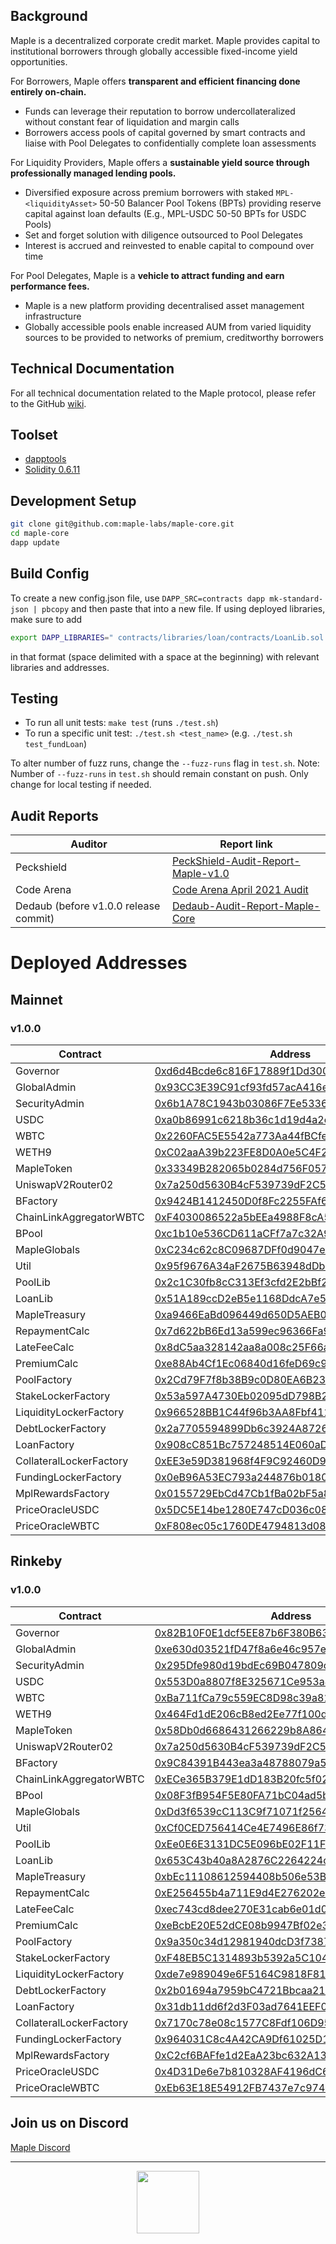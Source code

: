 ## Background
Maple is a decentralized corporate credit market. Maple provides capital to institutional borrowers through globally accessible fixed-income yield opportunities.

For Borrowers, Maple offers **transparent and efficient financing done entirely on-chain.**

* Funds can leverage their reputation to borrow undercollateralized without constant fear of liquidation and margin calls
* Borrowers access pools of capital governed by smart contracts and liaise with Pool Delegates to confidentially complete loan assessments

For Liquidity Providers, Maple offers a **sustainable yield source through professionally managed lending pools.**

* Diversified exposure across premium borrowers with staked `MPL-<liquidityAsset>` 50-50 Balancer Pool Tokens (BPTs) providing reserve capital against loan defaults (E.g., MPL-USDC 50-50 BPTs for USDC Pools)
* Set and forget solution with diligence outsourced to Pool Delegates
* Interest is accrued and reinvested to enable capital to compound over time

For Pool Delegates, Maple is a **vehicle to attract funding and earn performance fees.**

* Maple is a new platform providing decentralised asset management infrastructure
* Globally accessible pools enable increased AUM from varied liquidity sources to be provided to networks of premium, creditworthy borrowers

## Technical Documentation

For all technical documentation related to the Maple protocol, please refer to the GitHub [wiki](https://github.com/maple-labs/maple-core/wiki).

## Toolset

- <a href="https://github.com/dapphub/dapptools">dapptools</a>
- <a href="https://docs.soliditylang.org/en/v0.6.11/">Solidity 0.6.11</a>

## Development Setup

```sh
git clone git@github.com:maple-labs/maple-core.git
cd maple-core
dapp update
```

## Build Config
To create a new config.json file, use `DAPP_SRC=contracts dapp mk-standard-json | pbcopy` and then paste that into a new file. If using deployed libraries, make sure to add 
```sh
export DAPP_LIBRARIES=" contracts/libraries/loan/contracts/LoanLib.sol:LoanLib:0x51A189ccD2eB5e1168DdcA7e59F7c8f39AA52232 contracts/libraries/pool/contracts/PoolLib.sol:PoolLib:0x2c1C30fb8cC313Ef3cfd2E2bBf2da88AdD902C30"
``` 
in that format (space delimited with a space at the beginning) with relevant libraries and addresses.

## Testing

- To run all unit tests: `make test` (runs `./test.sh`)
- To run a specific unit test: `./test.sh <test_name>` (e.g. `./test.sh test_fundLoan`)

To alter number of fuzz runs, change the `--fuzz-runs` flag in `test.sh`. Note: Number of `--fuzz-runs` in `test.sh` should remain constant on push. Only change for local testing if needed.

## Audit Reports
| Auditor | Report link |
|---|---|
| Peckshield                            | [PeckShield-Audit-Report-Maple-v1.0](https://github.com/maple-labs/maple-core/files/6423601/PeckShield-Audit-Report-Maple-v1.0.1.pdf) |
| Code Arena                            | [Code Arena April 2021 Audit](https://code423n4.com/reports/2021-04-maple/) |
| Dedaub (before v1.0.0 release commit) | [Dedaub-Audit-Report-Maple-Core](https://github.com/maple-labs/maple-core/files/6423621/Dedaub-Audit-Report-Maple-Core.2.pdf) |

# Deployed Addresses

## Mainnet
### v1.0.0
| Contract | Address |
| -------- | ------- |
| Governor                | [0xd6d4Bcde6c816F17889f1Dd3000aF0261B03a196](https://etherscan.io/address/0xd6d4Bcde6c816F17889f1Dd3000aF0261B03a196) |
| GlobalAdmin             | [0x93CC3E39C91cf93fd57acA416ed6fE66e8bdD573](https://etherscan.io/address/0x93CC3E39C91cf93fd57acA416ed6fE66e8bdD573) |
| SecurityAdmin           | [0x6b1A78C1943b03086F7Ee53360f9b0672bD60818](https://etherscan.io/address/0x6b1A78C1943b03086F7Ee53360f9b0672bD60818) |
| USDC                    | [0xa0b86991c6218b36c1d19d4a2e9eb0ce3606eb48](https://etherscan.io/address/0xa0b86991c6218b36c1d19d4a2e9eb0ce3606eb48) |
| WBTC                    | [0x2260FAC5E5542a773Aa44fBCfeDf7C193bc2C599](https://etherscan.io/address/0x2260FAC5E5542a773Aa44fBCfeDf7C193bc2C599) |
| WETH9                   | [0xC02aaA39b223FE8D0A0e5C4F27eAD9083C756Cc2](https://etherscan.io/address/0xC02aaA39b223FE8D0A0e5C4F27eAD9083C756Cc2) |
| MapleToken              | [0x33349B282065b0284d756F0577FB39c158F935e6](https://etherscan.io/address/0x33349B282065b0284d756F0577FB39c158F935e6) |
| UniswapV2Router02       | [0x7a250d5630B4cF539739dF2C5dAcb4c659F2488D](https://etherscan.io/address/0x7a250d5630B4cF539739dF2C5dAcb4c659F2488D) |
| BFactory                | [0x9424B1412450D0f8Fc2255FAf6046b98213B76Bd](https://etherscan.io/address/0x9424B1412450D0f8Fc2255FAf6046b98213B76Bd) |
| ChainLinkAggregatorWBTC | [0xF4030086522a5bEEa4988F8cA5B36dbC97BeE88c](https://etherscan.io/address/0xF4030086522a5bEEa4988F8cA5B36dbC97BeE88c) |
| BPool                   | [0xc1b10e536CD611aCFf7a7c32A9E29cE6A02Ef6ef](https://etherscan.io/address/0xc1b10e536CD611aCFf7a7c32A9E29cE6A02Ef6ef) |
| MapleGlobals            | [0xC234c62c8C09687DFf0d9047e40042cd166F3600](https://etherscan.io/address/0xC234c62c8C09687DFf0d9047e40042cd166F3600) |
| Util                    | [0x95f9676A34aF2675B63948dDba8F8c798741A52a](https://etherscan.io/address/0x95f9676A34aF2675B63948dDba8F8c798741A52a) |
| PoolLib                 | [0x2c1C30fb8cC313Ef3cfd2E2bBf2da88AdD902C30](https://etherscan.io/address/0x2c1C30fb8cC313Ef3cfd2E2bBf2da88AdD902C30) |
| LoanLib                 | [0x51A189ccD2eB5e1168DdcA7e59F7c8f39AA52232](https://etherscan.io/address/0x51A189ccD2eB5e1168DdcA7e59F7c8f39AA52232) |
| MapleTreasury           | [0xa9466EaBd096449d650D5AEB0dD3dA6F52FD0B19](https://etherscan.io/address/0xa9466EaBd096449d650D5AEB0dD3dA6F52FD0B19) |
| RepaymentCalc           | [0x7d622bB6Ed13a599ec96366Fa95f2452c64ce602](https://etherscan.io/address/0x7d622bB6Ed13a599ec96366Fa95f2452c64ce602) |
| LateFeeCalc             | [0x8dC5aa328142aa8a008c25F66a77eaA8E4B46f3c](https://etherscan.io/address/0x8dC5aa328142aa8a008c25F66a77eaA8E4B46f3c) |
| PremiumCalc             | [0xe88Ab4Cf1Ec06840d16feD69c964aD9DAFf5c6c2](https://etherscan.io/address/0xe88Ab4Cf1Ec06840d16feD69c964aD9DAFf5c6c2) |
| PoolFactory             | [0x2Cd79F7f8b38B9c0D80EA6B230441841A31537eC](https://etherscan.io/address/0x2Cd79F7f8b38B9c0D80EA6B230441841A31537eC) |
| StakeLockerFactory      | [0x53a597A4730Eb02095dD798B203Dcc306348B8d6](https://etherscan.io/address/0x53a597A4730Eb02095dD798B203Dcc306348B8d6) |
| LiquidityLockerFactory  | [0x966528BB1C44f96b3AA8Fbf411ee896116b068C9](https://etherscan.io/address/0x966528BB1C44f96b3AA8Fbf411ee896116b068C9) |
| DebtLockerFactory       | [0x2a7705594899Db6c3924A872676E54f041d1f9D8](https://etherscan.io/address/0x2a7705594899Db6c3924A872676E54f041d1f9D8) |
| LoanFactory             | [0x908cC851Bc757248514E060aD8Bd0a03908308ee](https://etherscan.io/address/0x908cC851Bc757248514E060aD8Bd0a03908308ee) |
| CollateralLockerFactory | [0xEE3e59D381968f4F9C92460D9d5Cfcf5d3A67987](https://etherscan.io/address/0xEE3e59D381968f4F9C92460D9d5Cfcf5d3A67987) |
| FundingLockerFactory    | [0x0eB96A53EC793a244876b018073f33B23000F25b](https://etherscan.io/address/0x0eB96A53EC793a244876b018073f33B23000F25b) |
| MplRewardsFactory       | [0x0155729EbCd47Cb1fBa02bF5a8DA20FaF3860535](https://etherscan.io/address/0x0155729EbCd47Cb1fBa02bF5a8DA20FaF3860535) |
| PriceOracleUSDC         | [0x5DC5E14be1280E747cD036c089C96744EBF064E7](https://etherscan.io/address/0x5DC5E14be1280E747cD036c089C96744EBF064E7) |
| PriceOracleWBTC         | [0xF808ec05c1760DE4794813d08d2Bf1E16e7ECD0B](https://etherscan.io/address/0xF808ec05c1760DE4794813d08d2Bf1E16e7ECD0B) |

## Rinkeby
### v1.0.0
| Contract | Address |
| -------- | ------- |
| Governor                | [0x82B10F0E1dcf5EE87b6F380B63D2bED14Bf1F260](https://rinkeby.etherscan.io/address/0x82B10F0E1dcf5EE87b6F380B63D2bED14Bf1F260) |
| GlobalAdmin             | [0xe630d03521fD47f8a6e46c957eBb4fe2c5078A85](https://rinkeby.etherscan.io/address/0xe630d03521fD47f8a6e46c957eBb4fe2c5078A85) |
| SecurityAdmin           | [0x295Dfe980d19bdEc69B047809c2073b443747FE2](https://rinkeby.etherscan.io/address/0x295Dfe980d19bdEc69B047809c2073b443747FE2) |
| USDC                    | [0x553D0a8807f8E325671Ce953a4D00883CCE1ee56](https://rinkeby.etherscan.io/address/0x553D0a8807f8E325671Ce953a4D00883CCE1ee56) |
| WBTC                    | [0xBa711fCa79c559EC8D98c39a81876105A6C0cefa](https://rinkeby.etherscan.io/address/0xBa711fCa79c559EC8D98c39a81876105A6C0cefa) |
| WETH9                   | [0x464Fd1dE206cB8ed2Ee77f100dd75CaEdF1F9738](https://rinkeby.etherscan.io/address/0x464Fd1dE206cB8ed2Ee77f100dd75CaEdF1F9738) |
| MapleToken              | [0x58Db0d6686431266229b8A864381E8F42fff5408](https://rinkeby.etherscan.io/address/0x58Db0d6686431266229b8A864381E8F42fff5408) |
| UniswapV2Router02       | [0x7a250d5630B4cF539739dF2C5dAcb4c659F2488D](https://rinkeby.etherscan.io/address/0x7a250d5630B4cF539739dF2C5dAcb4c659F2488D) |
| BFactory                | [0x9C84391B443ea3a48788079a5f98e2EaD55c9309](https://rinkeby.etherscan.io/address/0x9C84391B443ea3a48788079a5f98e2EaD55c9309) |
| ChainLinkAggregatorWBTC | [0xECe365B379E1dD183B20fc5f022230C044d51404](https://rinkeby.etherscan.io/address/0xECe365B379E1dD183B20fc5f022230C044d51404) |
| BPool                   | [0x08F3fB954F5E80FA71bC04ad5bbbd534e60294C9](https://rinkeby.etherscan.io/address/0x08F3fB954F5E80FA71bC04ad5bbbd534e60294C9) |
| MapleGlobals            | [0xDd3f6539cC113C9f71071f2564616fE520B0c0EE](https://rinkeby.etherscan.io/address/0xDd3f6539cC113C9f71071f2564616fE520B0c0EE) |
| Util                    | [0xCf0CED756414Ce4E7496E86f73330338c1372fff](https://rinkeby.etherscan.io/address/0xCf0CED756414Ce4E7496E86f73330338c1372fff) |
| PoolLib                 | [0xEe0E6E3131DC5E096bE02F11Ff690dec5E05374f](https://rinkeby.etherscan.io/address/0xEe0E6E3131DC5E096bE02F11Ff690dec5E05374f) |
| LoanLib                 | [0x653C43b40a8A2876C2264224c5E1Db9cc1086830](https://rinkeby.etherscan.io/address/0x653C43b40a8A2876C2264224c5E1Db9cc1086830) |
| MapleTreasury           | [0xbEc11108612594408b506e53BBa93001a1a25607](https://rinkeby.etherscan.io/address/0xbEc11108612594408b506e53BBa93001a1a25607) |
| RepaymentCalc           | [0xE256455b4a711E9d4E276202e658C843a310FB64](https://rinkeby.etherscan.io/address/0xE256455b4a711E9d4E276202e658C843a310FB64) |
| LateFeeCalc             | [0xec743cd8dee270E31cab6e01d0533282105697A0](https://rinkeby.etherscan.io/address/0xec743cd8dee270E31cab6e01d0533282105697A0) |
| PremiumCalc             | [0xeBcbE20E52dCE08b9947Bf02e39000391CA756D7](https://rinkeby.etherscan.io/address/0xeBcbE20E52dCE08b9947Bf02e39000391CA756D7) |
| PoolFactory             | [0x9a350c34d12981940dcD3f73876e4b320cF3Cb65](https://rinkeby.etherscan.io/address/0x9a350c34d12981940dcD3f73876e4b320cF3Cb65) |
| StakeLockerFactory      | [0xF48EB5C1314893b5392a5C10446E9f331c53d627](https://rinkeby.etherscan.io/address/0xF48EB5C1314893b5392a5C10446E9f331c53d627) |
| LiquidityLockerFactory  | [0xde7e989049e6F5164C9818F81D7044353ad15311](https://rinkeby.etherscan.io/address/0xde7e989049e6F5164C9818F81D7044353ad15311) |
| DebtLockerFactory       | [0x2b01694a7959bC4721Bbcaa219eA076Ee746fb91](https://rinkeby.etherscan.io/address/0x2b01694a7959bC4721Bbcaa219eA076Ee746fb91) |
| LoanFactory             | [0x31db11dd6f2d3F03ad7641EEF07D181DCdE92eBf](https://rinkeby.etherscan.io/address/0x31db11dd6f2d3F03ad7641EEF07D181DCdE92eBf) |
| CollateralLockerFactory | [0x7170c78e08c1577C8Fdf106D959163B6bFDeB030](https://rinkeby.etherscan.io/address/0x7170c78e08c1577C8Fdf106D959163B6bFDeB030) |
| FundingLockerFactory    | [0x964031C8c4A42CA9Df61025D1C363f81660D06Fe](https://rinkeby.etherscan.io/address/0x964031C8c4A42CA9Df61025D1C363f81660D06Fe) |
| MplRewardsFactory       | [0xC2cf6BAFfe1d2EaA23bc632A1395B7b4828407b7](https://rinkeby.etherscan.io/address/0xC2cf6BAFfe1d2EaA23bc632A1395B7b4828407b7) |
| PriceOracleUSDC         | [0x4D31De6e7b810328AF4196dC6D5b400C31B34180](https://rinkeby.etherscan.io/address/0x4D31De6e7b810328AF4196dC6D5b400C31B34180) |
| PriceOracleWBTC         | [0xEb63E18E54912FB7437e7c974C0Cd03D8d830906](https://rinkeby.etherscan.io/address/0xEb63E18E54912FB7437e7c974C0Cd03D8d830906) |

## Join us on Discord

<a href="https://discord.gg/tuNYQse">Maple Discord</a>

---

<p align="center">
  <img src="https://user-images.githubusercontent.com/44272939/116272804-33e78d00-a74f-11eb-97ab-77b7e13dc663.png" height="100" />
</p>
